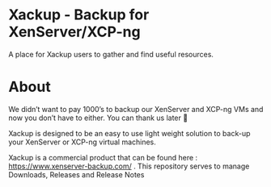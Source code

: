 # Xackup - Backup for XenServer/XCP-ng

A place for Xackup users to gather and find useful resources.

# About

We didn’t want to pay 1000’s to backup our XenServer and XCP-ng VMs and now you don’t have to either. You can thank us later 🙂

Xackup is designed to be an easy to use light weight solution to back-up your XenServer or XCP-ng virtual machines.

Xackup is a commercial product that can be found here : https://www.xenserver-backup.com/ . This repository serves to manage Downloads, Releases and Release Notes


